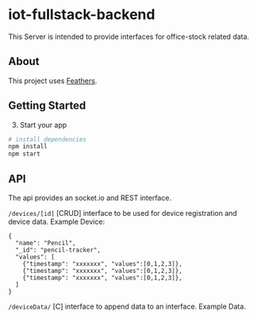 # iot-fullstack-backend
This Server is intended to provide interfaces for office-stock related data.

## About

This project uses [Feathers](http://feathersjs.com).

## Getting Started

3. Start your app
``` bash
# install dependencies
npm install
npm start
```
    
## API
The api provides an socket.io and REST interface.

`/devices/[id]` \[CRUD\] interface to be used for device registration and device data.
Example Device:
```
{
  "name": "Pencil",
  "_id": "pencil-tracker",
  "values": [
    {"timestamp": "xxxxxxx", "values":[0,1,2,3]},
    {"timestamp": "xxxxxxx", "values":[0,1,2,3]},
    {"timestamp": "xxxxxxx", "values":[0,1,2,3]},
  ]
}
```

`/deviceData/` \[C\] interface to append data to an interface. Example Data.
